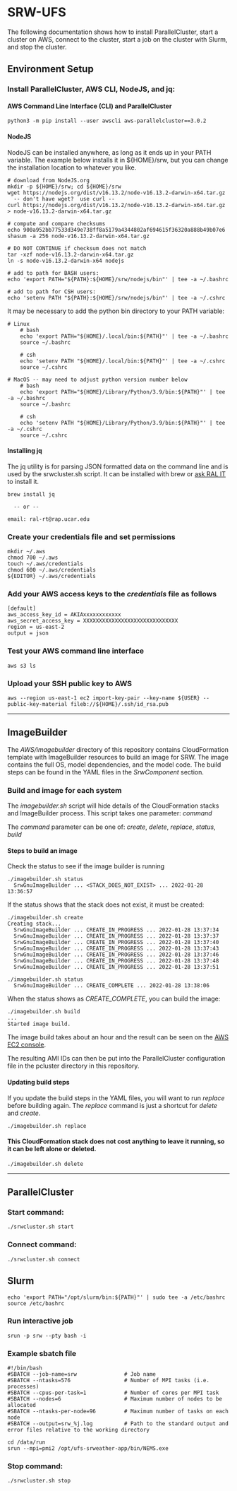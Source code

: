# SRW-UFS

The following documentation shows how to install ParallelCluster, start a cluster on AWS, connect to
the cluster, start a job on the cluster with Slurm, and stop the cluster.

## Environment Setup

### Install ParallelCluster, AWS CLI, NodeJS, and jq:
#### AWS Command Line Interface (CLI) and ParallelCluster
```
python3 -m pip install --user awscli aws-parallelcluster==3.0.2
```

#### NodeJS
NodeJS can be installed anywhere, as long as it ends up in your
PATH variable.  The example below installs it in ${HOME}/srw,
but you can change the installation location to whatever you like.

```
# download from NodeJS.org
mkdir -p ${HOME}/srw; cd ${HOME}/srw
wget https://nodejs.org/dist/v16.13.2/node-v16.13.2-darwin-x64.tar.gz 
  -- don't have wget?  use curl --
curl https://nodejs.org/dist/v16.13.2/node-v16.13.2-darwin-x64.tar.gz > node-v16.13.2-darwin-x64.tar.gz

# compute and compare checksums
echo 900a952bb77533d349e738ff8a5179a4344802af694615f36320a888b49b07e6 
shasum -a 256 node-v16.13.2-darwin-x64.tar.gz

# DO NOT CONTINUE if checksum does not match
tar -xzf node-v16.13.2-darwin-x64.tar.gz
ln -s node-v16.13.2-darwin-x64 nodejs

# add to path for BASH users:
echo 'export PATH="${PATH}:${HOME}/srw/nodejs/bin"' | tee -a ~/.bashrc

# add to path for CSH users:
echo 'setenv PATH "${PATH}:${HOME}/srw/nodejs/bin"' | tee -a ~/.cshrc
```

It may be necessary to add the python bin directory to your PATH variable:
```
# Linux
    # bash
    echo 'export PATH="${HOME}/.local/bin:${PATH}"' | tee -a ~/.bashrc
    source ~/.bashrc

    # csh
    echo 'setenv PATH "${HOME}/.local/bin:${PATH}"' | tee -a ~/.cshrc
    source ~/.cshrc

# MacOS -- may need to adjust python version number below
    # bash
    echo 'export PATH="${HOME}/Library/Python/3.9/bin:${PATH}"' | tee -a ~/.bashrc
    source ~/.bashrc
    
    # csh
    echo 'setenv PATH "${HOME}/Library/Python/3.9/bin:${PATH}"' | tee -a ~/.cshrc
    source ~/.cshrc
```

#### Installing jq
The jq utility is for parsing JSON formatted data on the command line
and is used by the srwcluster.sh script.  It can be installed with brew
or [ask RAL IT](mailto:ral-rt@rap.ucar.edu) to install it.
```
brew install jq

  -- or --

email: ral-rt@rap.ucar.edu
```

### Create your credentials file and set permissions
```
mkdir ~/.aws
chmod 700 ~/.aws
touch ~/.aws/credentials
chmod 600 ~/.aws/credentials
${EDITOR} ~/.aws/credentials
```

### Add your AWS access keys to the _credentials_ file as follows
```
[default]
aws_access_key_id = AKIAxxxxxxxxxxxx
aws_secret_access_key = XXXXXXXXXXXXXXXXXXXXXXXXXXXXXX
region = us-east-2
output = json
```

### Test your AWS command line interface
```
aws s3 ls
```

### Upload your SSH public key to AWS
```
aws --region us-east-1 ec2 import-key-pair --key-name ${USER} --public-key-material fileb://${HOME}/.ssh/id_rsa.pub
```


---

## ImageBuilder
The _AWS/imagebuilder_ directory of this repository contains CloudFormation template with ImageBuilder
resources to build an image for SRW.  The image contains the full OS, model 
dependencies, and the model code.  The build steps can be found in the YAML files in the _SrwComponent_ 
section.

### Build and image for each system
The _imagebuilder.sh_ script will hide details of the CloudFormation stacks and ImageBuilder process.
This script takes one parameter: _command_

The _command_ parameter can be one of: _create_, _delete_, _replace_, _status_, _build_

#### Steps to build an image
Check the status to see if the image builder is running
```
./imagebuilder.sh status
  SrwGnuImageBuilder ... <STACK_DOES_NOT_EXIST> ... 2022-01-28 13:36:57
```

If the status shows that the stack does not exist, it must be created:
```
./imagebuilder.sh create
Creating stack...
  SrwGnuImageBuilder ... CREATE_IN_PROGRESS ... 2022-01-28 13:37:34
  SrwGnuImageBuilder ... CREATE_IN_PROGRESS ... 2022-01-28 13:37:37
  SrwGnuImageBuilder ... CREATE_IN_PROGRESS ... 2022-01-28 13:37:40
  SrwGnuImageBuilder ... CREATE_IN_PROGRESS ... 2022-01-28 13:37:43
  SrwGnuImageBuilder ... CREATE_IN_PROGRESS ... 2022-01-28 13:37:46
  SrwGnuImageBuilder ... CREATE_IN_PROGRESS ... 2022-01-28 13:37:48
  SrwGnuImageBuilder ... CREATE_IN_PROGRESS ... 2022-01-28 13:37:51

./imagebuilder.sh status
  SrwGnuImageBuilder ... CREATE_COMPLETE ... 2022-01-28 13:38:06
```

When the status shows as _CREATE_COMPLETE_, you can build the image:
```
./imagebuilder.sh build
...
Started image build.
```
The image build takes about an hour and the result can be seen on the [AWS EC2 console](https://console.aws.amazon.com/ec2).

The resulting AMI IDs can then be put into the ParallelCluster configuration file in the pcluster directory in this repository.

#### Updating build steps
If you update the build steps in the YAML files, you will want to run _replace_ before building again.  The 
_replace_ command is just a shortcut for _delete_ and _create_.
```
./imagebuilder.sh replace
```

#### This CloudFormation stack does not cost anything to leave it running, so it can be left alone or deleted.
```
./imagebuilder.sh delete
```

---
## ParallelCluster

### Start command:
```
./srwcluster.sh start
```

### Connect command:
```
./srwcluster.sh connect
```

## Slurm

```
echo 'export PATH="/opt/slurm/bin:${PATH}"' | sudo tee -a /etc/bashrc
source /etc/bashrc
```
### Run interactive job
```
srun -p srw --pty bash -i
```


### Example sbatch file
```
#!/bin/bash
#SBATCH --job-name=srw               # Job name
#SBATCH --ntasks=576                 # Number of MPI tasks (i.e. processes)
#SBATCH --cpus-per-task=1            # Number of cores per MPI task
#SBATCH --nodes=6                    # Maximum number of nodes to be allocated
#SBATCH --ntasks-per-node=96         # Maximum number of tasks on each node
#SBATCH --output=srw_%j.log          # Path to the standard output and error files relative to the working directory

cd /data/run
srun --mpi=pmi2 /opt/ufs-srweather-app/bin/NEMS.exe
```

### Stop command:
```
./srwcluster.sh stop
```

